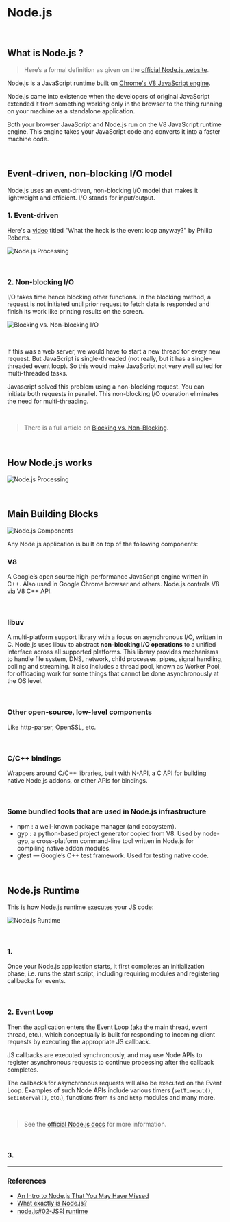 # Node.js

<br>

## What is Node.js ?

> Here’s a formal definition as given on the [official Node.js website](https://nodejs.org/en/).

Node.js is a JavaScript runtime built on [Chrome's V8 JavaScript engine](https://v8.dev/).

Node.js came into existence when the developers of original JavaScript extended it from something working only in the browser to the thing running on your machine as a standalone application.

Both your browser JavaScript and Node.js run on the V8 JavaScript runtime engine. This engine takes your JavaScript code and converts it into a faster machine code.

<br>

## Event-driven, non-blocking I/O model

Node.js uses an event-driven, non-blocking I/O model that makes it lightweight and efficient. I/O stands for input/output.

### 1. Event-driven

Here's a [video](https://www.youtube.com/watch?v=8aGhZQkoFbQ) titled "What the heck is the event loop anyway?" by Philip Roberts.

![Node.js Processing](./../img/nodeProcessing.png)

<br>

### 2. Non-blocking I/O

I/O takes time hence blocking other functions. In the blocking method, a request is not initiated until prior request to fetch data is responded and finish its work like printing results on the screen.

![Blocking vs. Non-blocking I/O](./../img/blocking.png)

<br>

If this was a web server, we would have to start a new thread for every new request. But JavaScript is single-threaded (not really, but it has a single-threaded event loop). So this would make JavaScript not very well suited for multi-threaded tasks.

Javascript solved this problem using a non-blocking request. You can initiate both requests in parallel. This non-blocking I/O operation eliminates the need for multi-threading.

<br>

> There is a full article on [Blocking vs. Non-Blocking](https://nodejs.org/en/docs/guides/blocking-vs-non-blocking/).

<br>

## How Node.js works

![Node.js Processing](./../img/nodeProcessing.png)

<br>

## Main Building Blocks

![Node.js Components](./../img/nodejsComponents.png)

Any Node.js application is built on top of the following components:

### V8

A Google’s open source high-performance JavaScript engine written in C++. Also used in Google Chrome browser and others.
Node.js controls V8 via V8 C++ API.

<br>

### libuv

A multi-platform support library with a focus on asynchronous I/O, written in C.
Node.js uses libuv to abstract <strong>non-blocking I/O operations</strong> to a unified interface across all supported platforms.
This library provides mechanisms to handle file system, DNS, network, child processes, pipes, signal handling, polling and streaming.
It also includes a thread pool, known as Worker Pool, for offloading work for some things that cannot be done asynchronously at the OS level.

<br>

### Other open-source, low-level components

Like http-parser, OpenSSL, etc.

<br>

### C/C++ bindings

Wrappers around C/C++ libraries, built with N-API, a C API for building native Node.js addons, or other APIs for bindings.

<br>

### Some bundled tools that are used in Node.js infrastructure

- npm : a well-known package manager (and ecosystem).
- gyp : a python-based project generator copied from V8. Used by node-gyp, a cross-platform command-line tool written in Node.js for compiling native addon modules.
- gtest — Google’s C++ test framework. Used for testing native code.

<br>

## Node.js Runtime

This is how Node.js runtime executes your JS code:

![Node.js Runtime](./../img/nodeRuntime.png)

<br>

### 1.

Once your Node.js application starts, it first completes an initialization phase, i.e. runs the start script, including requiring modules and registering callbacks for events.

<br>

### 2. Event Loop

Then the application enters the Event Loop (aka the main thread, event thread, etc.), which conceptually is built for responding to incoming client requests by executing the appropriate JS callback.

JS callbacks are executed synchronously, and may use Node APIs to register asynchronous requests to continue processing after the callback completes.

The callbacks for asynchronous requests will also be executed on the Event Loop. Examples of such Node APIs include various timers (`setTimeout()`, `setInterval()`, etc.), functions from `fs` and `http` modules and many more.

<br>

> See the [official Node.js docs](https://nodejs.org/en/docs/guides/event-loop-timers-and-nexttick/) for more information.

<br>

### 3.

---

### References

- [An Intro to Node.js That You May Have Missed](https://itnext.io/an-intro-to-node-js-that-you-may-have-missed-b175ef4277f7)
- [What exactly is Node.js?](https://www.freecodecamp.org/news/what-exactly-is-node-js-ae36e97449f5/)
- [node.js#02-JS의 runtime](https://bmh8993.github.io/node.js/node02-js-runtime/)
